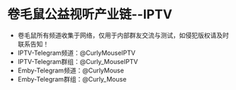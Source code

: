 # 卷毛鼠公益视听产业链--IPTV
* 卷毛鼠所有频道收集于网络，仅用于内部群友交流与测试，如侵犯版权请及时联系告知！
* IPTV-Telegram频道：@CurlyMouseIPTV 
* IPTV-Telegram群组：@Curly_MouseIPTV
* Emby-Telegram频道：@CurlyMouse 
* Emby-Telegram群组：@Curly_Mouse
